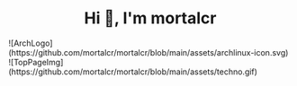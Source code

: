 <h1 align="center">Hi 👋, I'm mortalcr </h1> 
![ArchLogo](https://github.com/mortalcr/mortalcr/blob/main/assets/archlinux-icon.svg)
![TopPageImg](https://github.com/mortalcr/mortalcr/blob/main/assets/techno.gif)
